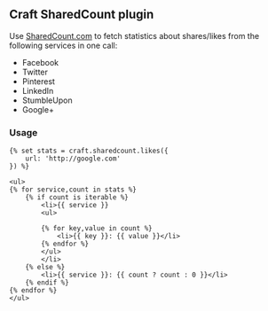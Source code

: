 ## Craft SharedCount plugin

Use [SharedCount.com](http://www.sharedcount.com/) to fetch statistics about shares/likes from the following services in one call:

- Facebook 
- Twitter
- Pinterest
- LinkedIn
- StumbleUpon
- Google+

### Usage

```
{% set stats = craft.sharedcount.likes({
    url: 'http://google.com'
}) %}

<ul>
{% for service,count in stats %}
    {% if count is iterable %}
        <li>{{ service }}
        <ul>
            
        {% for key,value in count %}
            <li>{{ key }}: {{ value }}</li>
        {% endfor %}
        </ul>
        </li>
    {% else %}
        <li>{{ service }}: {{ count ? count : 0 }}</li>
    {% endif %}
{% endfor %}
</ul>
```